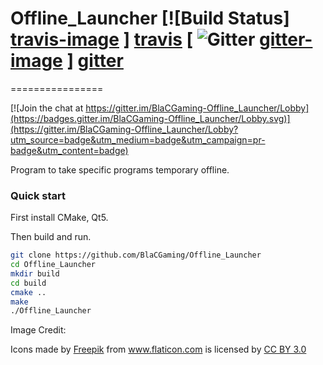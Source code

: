 # Offline_Launcher [![Build Status] [travis-image] ] [travis] [ ![Gitter] [gitter-image] ] [gitter]
================

[![Join the chat at https://gitter.im/BlaCGaming-Offline_Launcher/Lobby](https://badges.gitter.im/BlaCGaming-Offline_Launcher/Lobby.svg)](https://gitter.im/BlaCGaming-Offline_Launcher/Lobby?utm_source=badge&utm_medium=badge&utm_campaign=pr-badge&utm_content=badge)

Program to take specific programs temporary offline.

[travis-image]: https://travis-ci.org/BlaCGaming/Offline_Launcher.png?branch=master
[travis]: http://travis-ci.org/BlaCGaming/Offline_Launcher
[gitter-image]: https://badges.gitter.im/Join%20Chat.svg
[gitter]: https://gitter.im/BlaCGaming/Offline_Launcher

### Quick start

First install CMake, Qt5.

Then build and run.

```sh
git clone https://github.com/BlaCGaming/Offline_Launcher
cd Offline_Launcher
mkdir build
cd build
cmake ..
make
./Offline_Launcher
```


Image Credit:
<div>Icons made by <a href="http://www.freepik.com" title="Freepik">Freepik</a> from <a href="http://www.flaticon.com" title="Flaticon">www.flaticon.com</a>             is licensed by <a href="http://creativecommons.org/licenses/by/3.0/" title="Creative Commons BY 3.0">CC BY 3.0</a></div>


